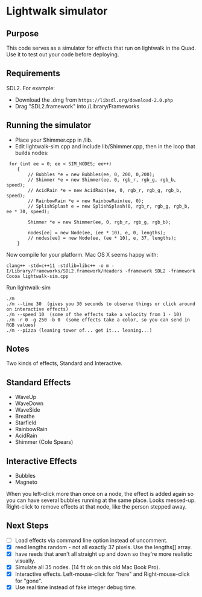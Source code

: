 # Lightwalk simulator

## Purpose

This code serves as a simulator for effects that run on lightwalk in the Quad.  Use it to test out your code before deploying.

## Requirements

SDL2. For example:
- Download the .dmg from  ```https://libsdl.org/download-2.0.php```
- Drag "SDL2.framework" into /Library/Frameworks

## Running the simulator

- Place your Shimmer.cpp in /lib. 
- Edit lightwalk-sim.cpp and include lib/Shimmer.cpp, then in the loop that builds nodes:

```
 for (int ee = 0; ee < SIM_NODES; ee++)
    {
        // Bubbles *e = new Bubbles(ee, 0, 200, 0,200);
        // Shimmer *e = new Shimmer(ee, 0, rgb_r, rgb_g, rgb_b, speed);
        // AcidRain *e = new AcidRain(ee, 0, rgb_r, rgb_g, rgb_b, speed);
        // RainbowRain *e = new RainbowRain(ee, 0);
        // SplishSplash e = new SplishSplash(0, rgb_r, rgb_g, rgb_b, ee * 30, speed);

        Shimmer *e = new Shimmer(ee, 0, rgb_r, rgb_g, rgb_b);

        nodes[ee] = new Node(ee, (ee * 10), e, 0, lengths);
        // nodes[ee] = new Node(ee, (ee * 10), e, 37, lengths);
    }
```

Now compile for your platform.
Mac OS X seems happy with:
```
clang++ -std=c++11 -stdlib=libc++ -o m -I/Library/Frameworks/SDL2.framework/Headers -framework SDL2 -framework Cocoa lightwalk-sim.cpp
```


Run lightwalk-sim
```
./m
./m --time 30  (gives you 30 seconds to observe things or click around on interactive effects)
./m --speed 10  (some of the effects take a velocity from 1 - 10)
./m -r 0 -g 250 -b 0  (some effects take a color, so you can send in RGB values)
./m --pizza (leaning tower of... get it... leaning...)
```

## Notes

Two kinds of effects, Standard and Interactive.

## Standard Effects

- WaveUp
- WaveDown
- WaveSide
- Breathe
- Starfield
- RainbowRain
- AcidRain
- Shimmer (Cole Spears)

## Interactive Effects

- Bubbles
- Magneto

When you left-click more than once on a node, the effect is added again so you can have several bubbles
running at the same place.  Looks messed-up.  
Right-click to remove effects at that node, like the person stepped away.

## Next Steps

- [ ] Load effects via command line option instead of uncomment.
- [x] reed lengths random - not all exactly 37 pixels. Use the lengths[] array.
- [x] have reeds that aren't all straight up and down so they're more realistic visually.
- [x] Simulate all 35 nodes. (14 fit ok on this old Mac Book Pro).
- [x] Interactive effects.  Left-mouse-click for "here" and Right-mouse-click for "gone".
- [x] Use real time instead of fake integer debug time.
